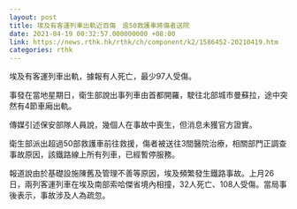```yaml
---
layout: post
title: 埃及有客運列車出軌近百傷　逾50救護車將傷者送院
date: 2021-04-19 00:32:57.000000000 +08:00
link: https://news.rthk.hk/rthk/ch/component/k2/1586452-20210419.htm
categories: rthk
---
```


埃及有客運列車出軌，據報有人死亡，最少97人受傷。

事發在當地星期日，衛生部說出事列車由首都開羅，駛往北部城市曼蘇拉，途中突然有4節車廂出軌。

傳媒引述保安部隊人員說，幾個人在事故中喪生，但消息未獲官方證實。

衛生部派出超過50部救護車前往救援，傷者被送往3間醫院治療，相關部門正調查事故原因，該鐵路線上所有列車，已經暫停服務。

報道說由於基礎設施陳舊及管理不善等原因，埃及頻繁發生鐵路事故。上月26日，兩列客運列車在埃及南部索哈傑省境內相撞，32人死亡、108人受傷。當局事後表示，事故涉及人為疏忽。
